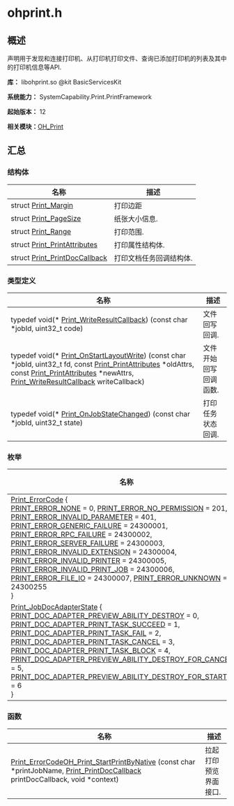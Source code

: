 # ohprint.h


## 概述

声明用于发现和连接打印机、从打印机打印文件、查询已添加打印机的列表及其中的打印机信息等API.

**库：** libohprint.so \@kit BasicServicesKit

**系统能力：** SystemCapability.Print.PrintFramework

**起始版本：** 12

**相关模块：**[OH_Print](_o_h___print.md)


## 汇总


### 结构体

| 名称 | 描述 | 
| -------- | -------- |
| struct  [Print_Margin](_print___margin.md) | 打印边距  | 
| struct  [Print_PageSize](_print___page_size.md) | 纸张大小信息.  | 
| struct  [Print_Range](_print___range.md) | 打印范围.  | 
| struct  [Print_PrintAttributes](_print___print_attributes.md) | 打印属性结构体.  | 
| struct  [Print_PrintDocCallback](_print___print_doc_callback.md) | 打印文档任务回调结构体.  | 


### 类型定义

| 名称 | 描述 | 
| -------- | -------- |
| typedef void(\* [Print_WriteResultCallback](_o_h___print.md#print_writeresultcallback)) (const char \*jobId, uint32_t code) | 文件回写回调.  | 
| typedef void(\* [Print_OnStartLayoutWrite](_o_h___print.md#print_onstartlayoutwrite)) (const char \*jobId, uint32_t fd, const [Print_PrintAttributes](_print___print_attributes.md) \*oldAttrs, const [Print_PrintAttributes](_print___print_attributes.md) \*newAttrs, [Print_WriteResultCallback](_o_h___print.md#print_writeresultcallback) writeCallback) | 文件开始回写回调函数.  | 
| typedef void(\* [Print_OnJobStateChanged](_o_h___print.md#print_onjobstatechanged)) (const char \*jobId, uint32_t state) | 打印任务状态回调.  | 


### 枚举

| 名称 | 描述 | 
| -------- | -------- |
| [Print_ErrorCode](_o_h___print.md#print_errorcode) {<br/>[PRINT_ERROR_NONE](_o_h___print.md) = 0, [PRINT_ERROR_NO_PERMISSION](_o_h___print.md) = 201, [PRINT_ERROR_INVALID_PARAMETER](_o_h___print.md) = 401, [PRINT_ERROR_GENERIC_FAILURE](_o_h___print.md) = 24300001,<br/>[PRINT_ERROR_RPC_FAILURE](_o_h___print.md) = 24300002, [PRINT_ERROR_SERVER_FAILURE](_o_h___print.md) = 24300003, [PRINT_ERROR_INVALID_EXTENSION](_o_h___print.md) = 24300004, [PRINT_ERROR_INVALID_PRINTER](_o_h___print.md) = 24300005,<br/>[PRINT_ERROR_INVALID_PRINT_JOB](_o_h___print.md) = 24300006, [PRINT_ERROR_FILE_IO](_o_h___print.md) = 24300007, [PRINT_ERROR_UNKNOWN](_o_h___print.md) = 24300255<br/>} | 枚举错误码.  | 
| [Print_JobDocAdapterState](_o_h___print.md#print_jobdocadapterstate) {<br/>[PRINT_DOC_ADAPTER_PREVIEW_ABILITY_DESTROY](_o_h___print.md) = 0, [PRINT_DOC_ADAPTER_PRINT_TASK_SUCCEED](_o_h___print.md) = 1, [PRINT_DOC_ADAPTER_PRINT_TASK_FAIL](_o_h___print.md) = 2, [PRINT_DOC_ADAPTER_PRINT_TASK_CANCEL](_o_h___print.md) = 3,<br/>[PRINT_DOC_ADAPTER_PRINT_TASK_BLOCK](_o_h___print.md) = 4, [PRINT_DOC_ADAPTER_PREVIEW_ABILITY_DESTROY_FOR_CANCELED](_o_h___print.md) = 5, [PRINT_DOC_ADAPTER_PREVIEW_ABILITY_DESTROY_FOR_STARTED](_o_h___print.md) = 6<br/>} | 打印文档任务的状态.  | 


### 函数

| 名称 | 描述 | 
| -------- | -------- |
| [Print_ErrorCode](_o_h___print.md#print_errorcode)[OH_Print_StartPrintByNative](_o_h___print.md#oh_print_startprintbynative) (const char \*printJobName, [Print_PrintDocCallback](_print___print_doc_callback.md) printDocCallback, void \*context) | 拉起打印预览界面接口.  | 
